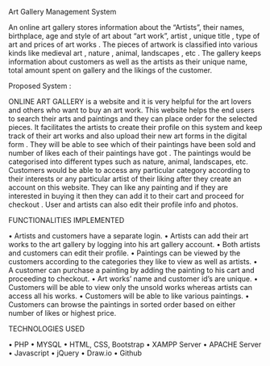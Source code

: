 Art Gallery Management System

<div id="pgc-576-0-0" class="panel-grid-cell" data-weight="1">
<div id="panel-576-0-0-1" class="so-panel widget widget_sow-editor" data-index="1" data-style="{&quot;background_display&quot;:&quot;tile&quot;}">
<div class="so-widget-sow-editor so-widget-sow-editor-base">
<div class="siteorigin-widget-tinymce textwidget">

An online art gallery stores information about the “Artists”, their names, birthplace, age and style of art about “art work”, artist , unique title , type of art and prices of art works . The pieces of artwork is classified into various kinds like medieval art , nature , animal,  landscapes , etc . The gallery keeps information about customers as well as the artists as their unique name, total amount spent on gallery and the likings of the customer.

Proposed System :

ONLINE ART GALLERY is a website and it is very helpful for the art lovers and others who want to buy an art work.
This website helps the end users to search their arts and paintings and they can place order for the selected pieces. It facilitates the artists to create their profile on this system and keep track of their art works and also upload their new art forms in the digital form . They will be able to see which of their paintings have been sold and number of likes each of their paintings have got . The paintings would be categorised into different types such as nature, animal, landscapes, etc. Customers would be able to access any particular category according to their interests or any particular artist of their liking after they create an account on this website. They can like any painting and if they are interested in buying it then they can add it to their cart and proceed for checkout . User and artists can also edit their profile info and photos.

FUNCTIONALITIES IMPLEMENTED

•	Artists and customers have a separate login.
•	Artists can add their art works to the art gallery by logging into his art gallery account.
•	Both artists and customers can edit their profile.
•	Paintings can be viewed by the customers according to the categories they like to view as well as artists.
•	A customer can purchase a painting by adding the painting to his cart and proceeding to checkout.
•	Art works’ name and customer id’s are unique.
•	Customers will be able to view only the unsold works whereas artists can access all his works.
•	Customers will be able to like various paintings.
•	Customers can browse the paintings in sorted order based on either number of likes or highest price.

TECHNOLOGIES USED

•	 PHP
•	 MYSQL
•	 HTML, CSS, Bootstrap
•	 XAMPP Server
•	 APACHE Server
•	 Javascript
•	 jQuery
•	Draw.io
•	Github


</div>
</div>
</div>
</div>
